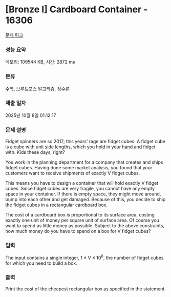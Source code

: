 # [Bronze I] Cardboard Container - 16306 

[문제 링크](https://www.acmicpc.net/problem/16306) 

### 성능 요약

메모리: 109544 KB, 시간: 2872 ms

### 분류

수학, 브루트포스 알고리즘, 정수론

### 제출 일자

2025년 10월 8일 01:12:17

### 문제 설명

<p>Fidget spinners are so 2017; this years’ rage are fidget cubes. A fidget cube is a cube with unit side lengths, which you hold in your hand and fidget with. Kids these days, right?</p>

<p>You work in the planning department for a company that creates and ships fidget cubes. Having done some market analysis, you found that your customers want to receive shipments of exactly V fidget cubes.</p>

<p>This means you have to design a container that will hold exactly V fidget cubes. Since fidget cubes are very fragile, you cannot have any empty space in your container. If there is empty space, they might move around, bump into each other and get damaged. Because of this, you decide to ship the fidget cubes in a rectangular cardboard box.</p>

<p>The cost of a cardboard box is proportional to its surface area, costing exactly one unit of money per square unit of surface area. Of course you want to spend as little money as possible. Subject to the above constraints, how much money do you have to spend on a box for V fidget cubes?</p>

### 입력 

 <p>The input contains a single integer, 1 ≤ V ≤ 10<sup>6</sup>, the number of fidget cubes for which you need to build a box.</p>

### 출력 

 <p>Print the cost of the cheapest rectangular box as specified in the statement.</p>

